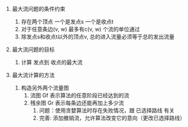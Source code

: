 1. 最大流问题的条件约束
    1. 存在两个顶点 一个是发点s 一个是收点t
    2. 对于任意条边(v, w) 最多有c(v, w) 个流的单位通过
    3. 除发点s和收点t以外的顶点v, 总的进入流量必须等于总的发出流量

2. 最大流问题的目标
    1. 计算 发点到 收点的最大流
    
3. 最大流计算的方法
    1. 构造另外两个流量图
        1. 流图 Gf 表示算法的任意阶段已经达到的流
        2. 残余图 Gr 表示每条边还能再加上多少流
            1. 问题：使用贪婪算法时存在失败情况，跟 已选择路线 有关
            2. 完善: 添加撤销流，允许算法改变它的意向（更改已选择路线）